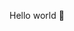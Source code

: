 Hello world 👋

<!-- 🧠 I'm great at problem-solving using JavaScript/TypeScript (Node.js, React, webpack) & Python (Django).

📚 I'm currently studying 日本語…塵も積もれば山となる。 -->

<!--
**aztechdev/aztechdev** is a ✨ _special_ ✨ repository because its `README.md` (this file) appears on your GitHub profile.

Here are some ideas to get you started:

- 🔭 I’m currently working on ...
- 🌱 I’m currently learning ...
- 👯 I’m looking to collaborate on ...
- 🤔 I’m looking for help with ...
- 💬 Ask me about ...
- 📫 How to reach me: ...
- 😄 Pronouns: ...
- ⚡ Fun fact: ...
-->
